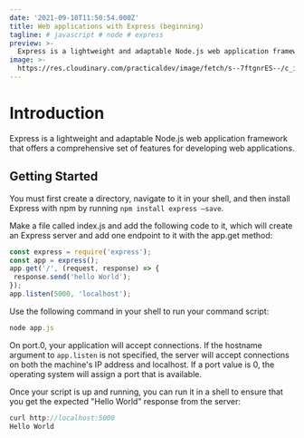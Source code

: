 ```yaml
---
date: '2021-09-10T11:50:54.000Z'
title: Web applications with Express (beginning)
tagline: # javascript # node # express
preview: >-
  Express is a lightweight and adaptable Node.js web application framework that offers a comprehensive set of features for developing web applications.
image: >-
  https://res.cloudinary.com/practicaldev/image/fetch/s--7ftgnrES--/c_imagga_scale,f_auto,fl_progressive,h_420,q_auto,w_1000/https://dev-to-uploads.s3.amazonaws.com/uploads/articles/qal2md48u9ia9983319w.png
---
```

# Introduction

Express is a lightweight and adaptable Node.js web application framework that offers a comprehensive set of features for developing web applications.

## Getting Started

You must first create a directory, navigate to it in your shell, and then install Express with npm by running `npm install express —save`.

Make a file called index.js and add the following code to it, which will create an Express server and add one endpoint to it with the app.get method:

```JavaScript
const express = require('express');
const app = express();
app.get('/', (request, response) => {
 response.send('hello World');
});
app.listen(5000, 'localhost');


```
Use the following command in your shell to run your command script:

```JavaScript
node app.js
```
On port.0, your application will accept connections. If the hostname argument to `app.listen` is not specified, the server will accept connections on both the machine's IP address and localhost. If a port value is 0, the operating system will assign a port that is available.

Once your script is up and running, you can run it in a shell to ensure that you get the expected "Hello World" response from the server:

```JavaScript
curl http://localhost:5000
Hello World

```

